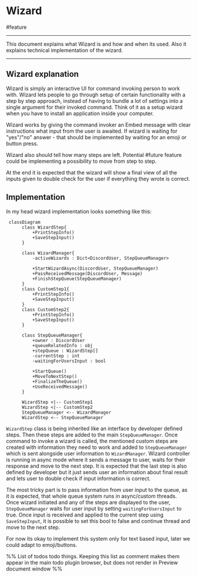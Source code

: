 # Wizard
#feature
<hr>

This document explains what Wizard is and how and when its used. Also it explains technical implementation of the wizard.

<hr>

## Wizard explanation

Wizard is simply an interactive UI for command invoking person to work with. Wizard lets people to go through setup of certain functionality with a step by step approach, instead of having to bundle a lot of settings into a single argument for their invoked command. Think of it as a setup wizard when you have to install an application inside your computer.

Wizard works by giving the command invoker an Embed message with clear instructions what input from the user is awaited. If wizard is waiting for "yes"/"no" answer - that should be implemented by waiting for an emoji or button press.

Wizard also should tell how many steps are left. Potential #future feature could be implementing a possibility to move from step to step.

At the end it is expected that the wizard will show a final view of all the inputs given to double check for the user if everything they wrote is correct.

## Implementation

In my head wizard implementation looks something like this:

```mermaid
 classDiagram
      class WizardStep{
          +PrintStepInfo()
          +SaveStepInput()
      }
	  
      class WizardManager{
	  	  -activeWizards : Dict<DiscordUser, StepQueueManager>
		  
          +StartWizardAsync(DiscordUser, StepQueueManager)
		  +PassReceivedMessage(DiscordUser, Message)
		  +FinishStepQueue(StepQueueManager)
      }
      class CustomStep1{
          +PrintStepInfo()
          +SaveStepInput()
      }
	  class CustomStep2{
          +PrintStepInfo()
          +SaveStepInput()
      }
	  
	  class StepQueueManager{
	  	  +owner : DiscordUser
	  	  +queueRelatedInfo : obj
		  +stepQueue : WizardStep[]
		  -currentStep : int
		  -waitingForUsersInput : bool
		  
		  +StartQueue()
		  +MoveToNextStep()
		  +FinalizeTheQueue()
		  +UseReceivedMessage()
	  }
	  
	  WizardStep <|-- CustomStep1
      WizardStep <|-- CustomStep2
	  StepQueueManager <-- WizardManager
	  WizardStep <-- StepQueueManager
```

`WizardStep` class is being inherited like an interface by developer defined steps. Then these steps are added to the main `StepQueueManager`. Once command to invoke a wizard is called, the mentioned custom steps are created with information they need to work and added to `StepQueueManager` which is sent alongside user information to `WizardManager`. Wizard controller is running in async mode where it sends a message to user, waits for their response and move to the next step. It is expected that the last step is also defined by developer but it just sends user an information about final result and lets user to double check if input information is correct.

The most tricky part is to pass information from user input to the queue, as it is expected, that whole queue system runs in async/custom threads. Once wizard initiated and any of the steps are displayed to the user, `StepQueueManager` waits for user input by setting `waitingForUsersInput` to true. Once input is received and applied to the current step using `SaveStepInput`, it is possible to set this bool to false and continue thread and move to the next step.

For now its okay to implement this system only for text based input, later we could adapt to emoji/buttons.




%% List of todos todo things. Keeping this list as comment makes them appear in the main todo plugin browser, but does not render in Preview document window %%